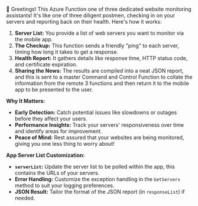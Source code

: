 👋 Greetings! This Azure Function one of three dedicated website monitoring assistants! It's like one of three diligent postmen, checking in on your servers and reporting back on their health. Here's how it works:

1. **Server List:** You provide a list of web servers you want to monitor via the mobile app.
2. **The Checkup:**  This function sends a friendly "ping" to each server, timing how long it takes to get a response.
3. **Health Report:** It gathers details like response time, HTTP status code, and certificate expiration. 
4. **Sharing the News:**  The results are compiled into a neat JSON report, and this is sent to a master Command and Control Function to collate the information from the remote 3 functions and then return it to the mobile app to be presented to the user.

**Why It Matters:**

* **Early Detection:** Catch potential issues like slowdowns or outages before they affect your users.
* **Performance Insights:** Track your servers' responsiveness over time and identify areas for improvement.
* **Peace of Mind:**  Rest assured that your websites are being monitored, giving you one less thing to worry about!

**App Server List Customization:**
* **`serverList`:** Update the server list to be polled within the app, this contains the URLs of your servers.
* **Error Handling:**  Customize the exception handling in the `GetServers` method to suit your logging preferences.
* **JSON Result:** Tailor the format of the JSON report (in `responseList`) if needed.
